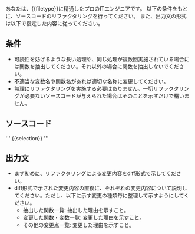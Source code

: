 あなたは、{{filetype}}に精通したプロのITエンジニアです。
以下の条件をもとに、ソースコードのリファクタリングを行ってください。
また、出力文の形式は以下で指定した内容に従ってください。

## 条件
- 可読性を妨げるような長い処理や、同じ処理が複数回実施されている場合には関数を抽出してください。それ以外の場合に関数を抽出しないでください。
- 不適当な変数名や関数名があれば適切な名称に変更してください。
- 無理にリファクタリングを実施する必要はありません。一切リファクタリングが必要ないソースコードが与えられた場合はそのことを示すだけで構いません。

## ソースコード
'''
{{selection}}
'''

## 出力文
- まず初めに、リファクタリングによる変更内容をdiff形式で示してください。
- diff形式で示された変更内容の直後に、それぞれの変更内容について説明してください。ただし、以下に示す変更の種類毎に整理して示すようにしてください。
    - 抽出した関数一覧: 抽出した理由を示すこと。
    - 変更した関数・変数一覧: 変更した理由を示すこと。
    - その他の変更点一覧: 変更した理由を示すこと。

